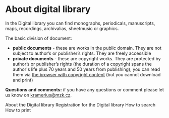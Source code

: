 # About digital library

In the Digital library you can find monographs, periodicals, manuscripts, maps, recordings, archivalias, sheetmusic or graphics.

The basic division of document:

* __public documents__ - these are works in the public domain. They are not subject to author’s or publisher’s rights. They are freely accessible
* __private documents__ - these are copyright works. They are protected by author’s or publisher’s rights (the duration of a copyright spans the author's life plus 70 years and 50 years from publishing); you can read them via [the browser with copyright content](/cs/digitalni-knihovna) (but you cannot download and print)

__Questions and comments:__ if you have any questions or comment please let us know on kramerius@mzk.cz.

About the Digital library
Registration for the Digital library
How to search
How to print
